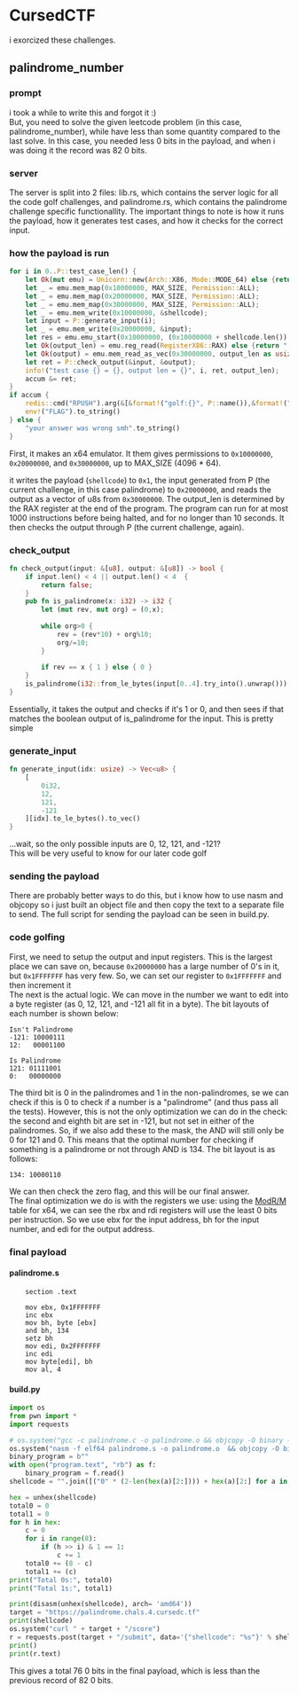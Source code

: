 # CursedCTF
i exorcized these challenges.

## palindrome_number
### prompt
i took a while to write this and forgot it :)  
But, you need to solve the given leetcode problem (in this case, palindrome_number), while have less than some quantity compared to the last solve. In this case, you needed less 0 bits in the payload, and when i was doing it the record was 82 0 bits.
### server
The server is split into 2 files: lib.rs, which contains the server logic for all the code golf challenges, and palindrome.rs, which contains the palindrome challenge specific functionallity. The important things to note is how it runs the payload, how it generates test cases, and how it checks for the correct input.
### how the payload is run
```rust
for i in 0..P::test_case_len() {
    let Ok(mut emu) = Unicorn::new(Arch::X86, Mode::MODE_64) else {return "failed to instantiate emulator".to_string();};
    let _ = emu.mem_map(0x10000000, MAX_SIZE, Permission::ALL);
    let _ = emu.mem_map(0x20000000, MAX_SIZE, Permission::ALL);
    let _ = emu.mem_map(0x30000000, MAX_SIZE, Permission::ALL);
    let _ = emu.mem_write(0x10000000, &shellcode);
    let input = P::generate_input(i);
    let _ = emu.mem_write(0x20000000, &input);
    let res = emu.emu_start(0x10000000, (0x10000000 + shellcode.len()) as u64, 10 * SECOND_SCALE, 1000);
    let Ok(output_len) = emu.reg_read(RegisterX86::RAX) else {return ":(".to_string();};
    let Ok(output) = emu.mem_read_as_vec(0x30000000, output_len as usize) else {return format!("couldn't read output, probably invalid output len {output_len}").to_string();};
    let ret = P::check_output(&input, &output);
    info!("test case {} = {}, output len = {}", i, ret, output_len);
    accum &= ret;
}
if accum {
    redis::cmd("RPUSH").arg(&[&format!("golf:{}", P::name()),&format!("{}", P::score(&shellcode))]).query_async::<_, usize>(&mut con).await;
    env!("FLAG").to_string()
} else {
    "your answer was wrong smh".to_string()
}    
```
First, it makes an x64 emulator. It them gives permissions to `0x10000000`, `0x20000000`, and `0x30000000`, up to MAX_SIZE (4096 \* 64).

it writes the payload (`shellcode`) to `0x1`, the input generated from P (the current challenge, in this case palindrome) to `0x20000000`, and reads the output as a vector of u8s from `0x30000000`. The output_len is determined by the RAX register at the end of the program. The program can run for at most 1000 instructions before being halted, and for no longer than 10 seconds. It then checks the output through P (the current challenge, again).
### check_output
```rust
fn check_output(input: &[u8], output: &[u8]) -> bool {
    if input.len() < 4 || output.len() < 4  {
        return false;
    }
    pub fn is_palindrome(x: i32) -> i32 {
        let (mut rev, mut org) = (0,x);
        
        while org>0 {
            rev = (rev*10) + org%10;
            org/=10;
        }
        
        if rev == x { 1 } else { 0 }
    }
    is_palindrome(i32::from_le_bytes(input[0..4].try_into().unwrap())) == i32::from_le_bytes(output[0..4].try_into().unwrap())
}
```
Essentially, it takes the output and checks if it's 1 or 0, and then sees if that matches the boolean output of is_palindrome for the input. This is pretty simple
### generate_input
```rust
fn generate_input(idx: usize) -> Vec<u8> {
    [
        0i32,
        12,
        121,
        -121
    ][idx].to_le_bytes().to_vec()
}
```
...wait, so the only possible inputs are 0, 12, 121, and -121?  
This will be very useful to know for our later code golf
### sending the payload
There are probably better ways to do this, but i know how to use nasm and objcopy so i just built an object file and then copy the text to a separate file to send. The full script for sending the payload can be seen in build.py.
### code golfing
First, we need to setup the output and input registers. This is the largest place we can save on, because `0x20000000` has a large number of 0's in it, but `0x1FFFFFFF` has very few. So, we can set our register to `0x1FFFFFFF` and then increment it  
The next is the actual logic. We can move in the number we want to edit into a byte register (as 0, 12, 121, and -121 all fit in a byte). The bit layouts of each number is shown below:  
```
Isn't Palindrome
-121: 10000111
12:   00001100

Is Palindrome
121: 01111001
0:   00000000
```
The third bit is 0 in the palindromes and 1 in the non-palindromes, se we can check if this is 0 to check if a number is a "palindrome" (and thus pass all the tests). However, this is not the only optimization we can do in the check: the second and eighth bit are set in -121, but not set in either of the palindromes. So, if we also add these to the mask, the AND will still only be 0 for 121 and 0. This means that the optimal number for checking if something is a palindrome or not through AND is 134. The bit layout is as follows:
```
134: 10000110
```
We can then check the zero flag, and this will be our final answer.  
The final optimization we do is with the registers we use: using the [ModR/M](http://www.c-jump.com/CIS77/CPU/x86/X77_0060_mod_reg_r_m_byte.htm) table for x64, we can see the rbx and rdi registers will use the least 0 bits per instruction. So we use ebx for the input address, bh for the input number, and edi for the output address.  

### final payload
#### palindrome.s
```
    section .text
  
    mov ebx, 0x1FFFFFFF
    inc ebx
    mov bh, byte [ebx]
    and bh, 134
    setz bh
    mov edi, 0x2FFFFFFF
    inc edi
    mov byte[edi], bh
    mov al, 4
```

#### build.py
```py
import os
from pwn import *
import requests

# os.system("gcc -c palindrome.c -o palindrome.o && objcopy -O binary --only-section=.text palindrome.o program.text")
os.system("nasm -f elf64 palindrome.s -o palindrome.o  && objcopy -O binary --only-section=.text palindrome.o program.text")
binary_program = b""
with open("program.text", "rb") as f:
    binary_program = f.read()
shellcode = "".join([("0" * (2-len(hex(a)[2:]))) + hex(a)[2:] for a in binary_program]).replace("90","")

hex = unhex(shellcode)
total0 = 0
total1 = 0
for h in hex:
    c = 0
    for i in range(8):
        if (h >> i) & 1 == 1:
            c += 1
    total0 += (8 - c)
    total1 += (c)
print("Total 0s:", total0)
print("Total 1s:", total1)

print(disasm(unhex(shellcode), arch= 'amd64'))
target = "https://palindrome.chals.4.cursedc.tf"
print(shellcode)
os.system("curl " + target + "/score")
r = requests.post(target + "/submit", data='{"shellcode": "%s"}' % shellcode , headers={"Content-Type": "application/json"})
print()
print(r.text)
```
This gives a total 76 0 bits in the final payload, which is less than the previous record of 82 0 bits.
